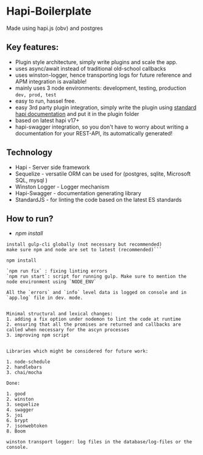 # Hapi-Boilerplate
Made using hapi.js (obv) and postgres

## Key features: 
* Plugin style architecture, simply write plugins and scale the app.
* uses async/await instead of traditional old-school callbacks
* uses winston-logger, hence transporting logs for future reference and APM integration is available!
* mainly uses 3 node environments: development, testing, production `dev, prod, test`
* easy to run, hassel free.
* easy 3rd party plugin integration, simply write the plugin using [standard hapi documentation](https://hapi.dev/tutorials/plugins/?lang=en_US) and put it in the plugin folder
* based on latest hapi v17+
* hapi-swagger integration, so you don't have to worry about writing a documentation for your REST-API, its automatically generated!

## Technology
* Hapi - Server side framework
* Sequelize - versatile ORM can be used for (postgres, sqlite, Microsoft SQL, mysql )
* Winston Logger - Logger mechanism 
* Hapi-Swagger - documentation generating library
* StandardJS - for linting the code based on the latest ES standards



## How to run?
* *npm install*

```install npx globally or locally
install gulp-cli globally (not necessary but recommended)
make sure npm and node are set to latest (recommended)```

npm install

`npm run fix` : fixing linting errors
`npm run start`: script for running gulp. Make sure to mention the node environment using `NODE_ENV`

All the `errors` and `info` level data is logged on console and in `app.log` file in dev. mode. 


Minimal structural and lexical changes: 
1. adding a fix option under nodemon to lint the code at runtime
2. ensuring that all the promises are returned and callbacks are called when necessary for the ascyn processes
3. improving npm script


Libraries which might be considered for future work:

1. node-schedule
2. handlebars
3. chai/mocha

Done:

1. good
2. winston
3. sequelize
4. swagger
5. joi
6. brypt
7. jsonwebtoken
8. Boom 

winston transport logger: log files in the database/log-files or the console. 
